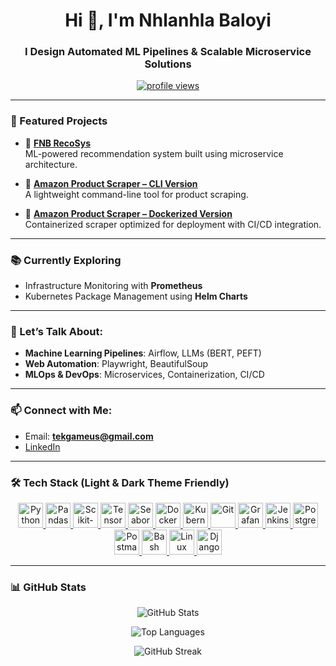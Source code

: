 <h1 align="center">Hi 👋, I'm Nhlanhla Baloyi</h1>
<h3 align="center">I Design Automated ML Pipelines & Scalable Microservice Solutions</h3>

<p align="center">
  <a href="https://github.com/codewithbab015">
    <img src="https://komarev.com/ghpvc/?username=codewithbab015&label=Profile%20Views&color=0e75b6&style=flat" alt="profile views"/>
  </a>
</p>

---

### 🚀 Featured Projects
- 🔗 **[FNB RecoSys](https://github.com/codewithbab015/fnb-dataquest-recosys.git)**  
  ML-powered recommendation system built using microservice architecture.

- 🔗 **[Amazon Product Scraper – CLI Version](https://github.com/codewithbab015/amazon-scraper-cli.git)**  
  A lightweight command-line tool for product scraping.

- 🔗 **[Amazon Product Scraper – Dockerized Version](https://github.com/codewithbab015/amazon-scraper-dockerized.git)**  
  Containerized scraper optimized for deployment with CI/CD integration.

---

### 📚 Currently Exploring
- Infrastructure Monitoring with **Prometheus**  
- Kubernetes Package Management using **Helm Charts**

---

### 💬 Let’s Talk About:
- **Machine Learning Pipelines**: Airflow, LLMs (BERT, PEFT)
- **Web Automation**: Playwright, BeautifulSoup
- **MLOps & DevOps**: Microservices, Containerization, CI/CD

---

### 📫 Connect with Me:
- Email: **tekgameus@gmail.com**
- [LinkedIn](https://www.linkedin.com/in/nhlanhla-baloyi-854933142/)

---

### 🛠️ Tech Stack (Light & Dark Theme Friendly)
<p align="center">
  <a href="https://www.python.org" target="_blank" rel="noreferrer">
    <img src="https://cdn.jsdelivr.net/gh/devicons/devicon/icons/python/python-original.svg" alt="Python" width="40" height="40"/>
  </a>
  <a href="https://pandas.pydata.org/" target="_blank" rel="noreferrer">
    <img src="https://cdn.jsdelivr.net/gh/devicons/devicon/icons/pandas/pandas-original.svg" alt="Pandas" width="40" height="40"/>
  </a>
  <a href="https://scikit-learn.org/" target="_blank" rel="noreferrer">
    <img src="https://upload.wikimedia.org/wikipedia/commons/0/05/Scikit_learn_logo_small.svg" alt="Scikit-Learn" width="40" height="40"/>
  </a>
  <a href="https://www.tensorflow.org" target="_blank" rel="noreferrer">
    <img src="https://cdn.jsdelivr.net/gh/devicons/devicon/icons/tensorflow/tensorflow-original.svg" alt="TensorFlow" width="40" height="40"/>
  </a>
  <a href="https://seaborn.pydata.org/" target="_blank" rel="noreferrer">
    <img src="https://seaborn.pydata.org/_images/logo-mark-lightbg.svg" alt="Seaborn" width="40" height="40"/>
  </a>
  <a href="https://www.docker.com/" target="_blank" rel="noreferrer">
    <img src="https://cdn.jsdelivr.net/gh/devicons/devicon/icons/docker/docker-original.svg" alt="Docker" width="40" height="40"/>
  </a>
  <a href="https://kubernetes.io/" target="_blank" rel="noreferrer">
    <img src="https://cdn.jsdelivr.net/gh/devicons/devicon/icons/kubernetes/kubernetes-plain.svg" alt="Kubernetes" width="40" height="40"/>
  </a>
  <a href="https://git-scm.com/" target="_blank" rel="noreferrer">
    <img src="https://cdn.jsdelivr.net/gh/devicons/devicon/icons/git/git-original.svg" alt="Git" width="40" height="40"/>
  </a>
  <a href="https://grafana.com/" target="_blank" rel="noreferrer">
    <img src="https://cdn.jsdelivr.net/gh/devicons/devicon/icons/grafana/grafana-original.svg" alt="Grafana" width="40" height="40"/>
  </a>
  <a href="https://www.jenkins.io/" target="_blank" rel="noreferrer">
    <img src="https://cdn.jsdelivr.net/gh/devicons/devicon/icons/jenkins/jenkins-original.svg" alt="Jenkins" width="40" height="40"/>
  </a>
  <a href="https://www.postgresql.org/" target="_blank" rel="noreferrer">
    <img src="https://cdn.jsdelivr.net/gh/devicons/devicon/icons/postgresql/postgresql-original.svg" alt="PostgreSQL" width="40" height="40"/>
  </a>
  <a href="https://postman.com/" target="_blank" rel="noreferrer">
    <img src="https://www.vectorlogo.zone/logos/getpostman/getpostman-icon.svg" alt="Postman" width="40" height="40"/>
  </a>
  <a href="https://www.gnu.org/software/bash/" target="_blank" rel="noreferrer">
    <img src="https://cdn.jsdelivr.net/gh/devicons/devicon/icons/bash/bash-original.svg" alt="Bash" width="40" height="40"/>
  </a>
  <a href="https://www.linux.org/" target="_blank" rel="noreferrer">
    <img src="https://cdn.jsdelivr.net/gh/devicons/devicon/icons/linux/linux-original.svg" alt="Linux" width="40" height="40"/>
  </a>
  <a href="https://www.djangoproject.com/" target="_blank" rel="noreferrer">
    <img src="https://cdn.jsdelivr.net/gh/devicons/devicon/icons/django/django-plain.svg" alt="Django" width="40" height="40"/>
  </a>
</p>

---

### 📊 GitHub Stats
<p align="center">
  <img src="https://github-readme-stats.vercel.app/api?username=codewithbab015&show_icons=true&theme=default" alt="GitHub Stats"/>
</p>

<p align="center">
  <img src="https://github-readme-stats.vercel.app/api/top-langs/?username=codewithbab015&layout=compact&theme=default" alt="Top Languages"/>
</p>

<p align="center">
  <img src="https://github-readme-streak-stats.herokuapp.com/?user=codewithbab015&theme=default" alt="GitHub Streak"/>
</p>
